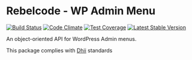 # Rebelcode - WP Admin Menu

[![Build Status](https://travis-ci.org/rebelcode/wp-admin-menu.svg?branch=master)](https://travis-ci.org/rebelcode/wp-admin-menu)
[![Code Climate](https://codeclimate.com/github/rebelcode/wp-admin-menu/badges/gpa.svg)](https://codeclimate.com/github/rebelcode/wp-admin-menu)
[![Test Coverage](https://codeclimate.com/github/rebelcode/wp-admin-menu/badges/coverage.svg)](https://codeclimate.com/github/rebelcode/wp-admin-menu/coverage)
[![Latest Stable Version](https://poser.pugx.org/rebelcode/wp-admin-menu/version)](https://packagist.org/packages/rebelcode/wp-admin-menu)

An object-oriented API for WordPress Admin menus.

This package complies with [Dhii] standards

[Dhii]: https://github.com/Dhii/dhii
